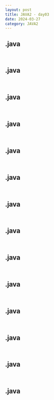 ```yaml
---
layout: post
title: JAVA2 - day03
date: 2024-03-27
category: JAVA2
---
```


## .java
```java
```
```console
```

## .java
```java
```
```console
```


  ## .java
```java
```
```console
```


  ## .java
```java
```
```console
```


  ## .java
```java
```
```console
```

  ## .java
```java
```
```console
```

  ## .java
```java
```
```console
```

  ## .java
```java
```
```console
```

  ## .java
```java
```
```console
```

  ## .java
```java
```
```console
```

  ## .java
```java
```
```console
```

  ## .java
```java
```
```console
```

  ## .java
```java
```
```console
```

  ## .java
```java
```
```console
```

  
